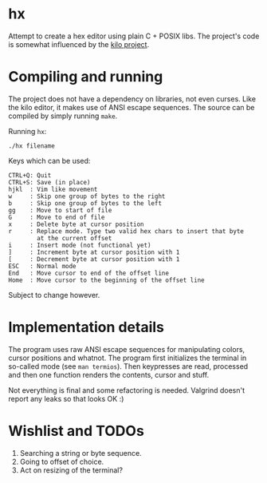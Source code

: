 # hx
Attempt to create a hex editor using plain C + POSIX libs. The project's code
is somewhat influenced by the [kilo project](https://github.com/antirez/kilo).

# Compiling and running
The project does not have a dependency on libraries, not even curses. Like the
kilo editor, it makes use of ANSI escape sequences. The source can be compiled
by simply running `make`.

Running `hx`:

    ./hx filename

Keys which can be used:

    CTRL+Q: Quit
	CTRL+S: Save (in place)
	hjkl  : Vim like movement
	w     : Skip one group of bytes to the right
	b     : Skip one group of bytes to the left
	gg    : Move to start of file
	G     : Move to end of file
	x     : Delete byte at cursor position
	r     : Replace mode. Type two valid hex chars to insert that byte
	        at the current offset
	i     : Insert mode (not functional yet)
	]     : Increment byte at cursor position with 1
	[     : Decrement byte at cursor position with 1
	ESC   : Normal mode
	End   : Move cursor to end of the offset line
	Home  : Move cursor to the beginning of the offset line

Subject to change however.

# Implementation details
The program uses raw ANSI escape sequences for manipulating colors, cursor
positions and whatnot. The program first initializes the terminal in
so-called mode (see `man termios`). Then keypresses are read, processed
and then one function renders the contents, cursor and stuff.

Not everything is final and some refactoring is needed. Valgrind doesn't
report any leaks so that looks OK :)

# Wishlist and TODOs

1. Searching a string or byte sequence.
1. Going to offset of choice.
1. Act on resizing of the terminal?
